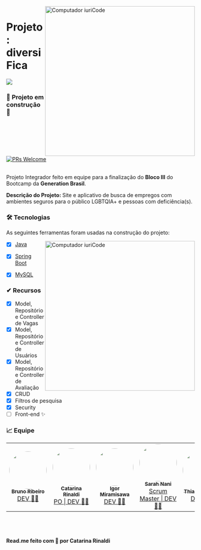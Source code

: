 <img src="https://raw.githubusercontent.com/catarinaldi/DiversiFica-1/main/src/Generation.png" min-width="400px" max-width="400px" width="400px" align="right" alt="Computador iuriCode">

<p align="left"><h1><strong>Projeto: diversiFica</h1></strong>
</p>
    <p align="left"><a href="https://www.behance.net/gallery/133631911/diversiFica" target=_blank"><img src="https://img.shields.io/badge/Behance-000?style=for-the-badge&logo=ko-fi&logoColor=white"></a>
<br>
</p>

### 🚧 **Projeto em construção** 🚧
<a href="http://makeapullrequest.com">
    <img src="https://img.shields.io/badge/progresso-43%25-yellow.svg" alt="PRs Welcome">
  </a>
<br><br>

<p align="left">Projeto Integrador feito em equipe para a finalização do <strong>Bloco III</strong> do Bootcamp da <strong>Generation Brasil</strong>.
<br>
</p>
<p align="left"><strong>Descrição do Projeto: </strong> Site e aplicativo de busca de empregos com ambientes seguros para o público LGBTQIA+ e pessoas com deficiência(s).
<br>
</p>


### 🛠 Tecnologias

As seguintes ferramentas foram usadas na construção do projeto:

<img src="https://raw.githubusercontent.com/catarinaldi/DiversiFica-1/main/src/Capa_Telas.fw.png" min-width="400px" max-width="400px" width="400px" align="right" alt="Computador iuriCode">

- [x] [Java](https://www.java.com/pt-BR/)
- [x] [Spring Boot](https://start.spring.io/)
- [x] [MySQL](https://www.mysql.com/)


### ✔ **Recursos**

- [x] Model, Repositório e Controller de Vagas
- [x] Model, Repositório e Controller de Usuários
- [x] Model, Repositório e Controller de Avaliação
- [x] CRUD
- [x] Filtros de pesquisa
- [x] Security
- [ ] Front-end ✨

### 📈 **Equipe**
<table>
  <tr>
    <td align="center"><a href="https://www.linkedin.com/in/bruno-kyo/"><img style="border-radius: 50%;" src="https://github.com/sarahnani/DiversiFica/blob/develop/src/assets/profile-bruno.jpg" width="100px;" alt=""/><br /><sub><b>Bruno Ribeiro</b></sub></a><br /><a href="https://www.linkedin.com/in/bruno-kyo/" title="Bruno Ribeiro">DEV 👨‍💻</a></td>
    <td align="center"><a href="https://www.linkedin.com/in/catarinarinaldi/"><img style="border-radius: 50%;" src="https://github.com/sarahnani/DiversiFica/blob/develop/src/assets/profile-catarina.jpg" width="100px;" alt=""/><br /><sub><b>Catarina Rinaldi</b></sub></a><br /><a href="https://www.linkedin.com/in/catarinarinaldi/" title="Catarina Rinaldi">PO | DEV 👩‍💻</a></td>
    <td align="center"><a href="https://www.linkedin.com/in/igor-miramisawa-de-souza-633259221/"><img style="border-radius: 50%;" src="https://github.com/sarahnani/DiversiFica/blob/develop/src/assets/profile-igor.jpg" width="100px;" alt=""/><br /><sub><b>Igor Miramisawa</b></sub></a><br /><a href="https://www.linkedin.com/in/igor-miramisawa-de-souza-633259221/" title="Igor Miramisawa">DEV 👨‍💻</a></td>
    <td align="center"><a href="https://www.linkedin.com/in/sarahnani/"><img style="border-radius: 50%;" src="https://github.com/sarahnani/DiversiFica/blob/develop/src/assets/profile-sarah.jpg" width="100px;" alt=""/><br /><sub><b>Sarah Nani</b></sub></a><br /><a href="https://www.linkedin.com/in/sarahnani/" title="Sarah Nani">Scrum Master | DEV 👩‍💻</a></td>
    <td align="center"><a href="https://www.linkedin.com/in/thiago-batista-da-graca/"><img style="border-radius: 50%;" src="https://github.com/sarahnani/DiversiFica/blob/develop/src/assets/profile-thiago.jpg" width="100px;" alt=""/><br /><sub><b>Thiago Batista</b></sub></a><br /><a href="https://www.linkedin.com/in/thiago-batista-da-graca/" title="Thiago Batista">DEV 👨‍💻</a></td>
  </tr>
</table>

<br><br>

#### Read.me feito com 💛 por Catarina Rinaldi
